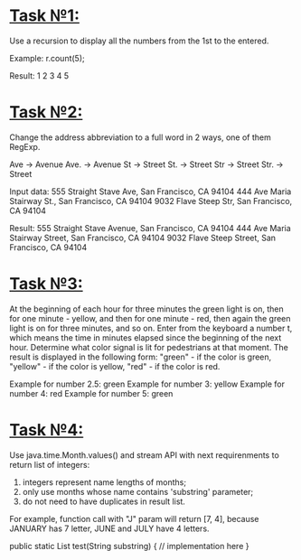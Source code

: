 # [Task №1:](./Task1.java)

Use a recursion to display all the numbers from the 1st to the entered.

Example:
r.count(5);

Result:
1
2
3
4
5

# [Task №2:](./Task2.java)
Change the address abbreviation to a full word in 2 ways, one of them RegExp.

Ave -> Avenue
Ave. -> Avenue
St -> Street
St. -> Street
Str -> Street
Str. -> Street

Input data:
555 Straight Stave Ave, San Francisco, CA 94104
444 Ave Maria Stairway St., San Francisco, CA 94104
9032 Flave Steep Str, San Francisco, CA 94104

Result:
555 Straight Stave Avenue, San Francisco, CA 94104
444 Ave Maria Stairway Street, San Francisco, CA 94104
9032 Flave Steep Street, San Francisco, CA 94104

# [Task №3:](./Task3.java)
At the beginning of each hour for three minutes the green light is on,
then for one minute - yellow,
and then for one minute - red,
then again the green light is on for three minutes, and so on.
Enter from the keyboard a number t, which means the time in minutes elapsed since the beginning of the next hour.
Determine what color signal is lit for pedestrians at that moment.
The result is displayed in the following form:
"green" - if the color is green,
"yellow" - if the color is yellow,
"red" - if the color is red.

Example for number 2.5:
green
Example for number 3:
yellow
Example for number 4:
red
Example for number 5:
green


# [Task №4:](./Task4.java)

Use java.time.Month.values() and stream API with next requirenments to return list of integers:
1. integers represent name lengths of months;
2. only use months whose name contains 'substring' parameter;
3. do not need to have duplicates in result list.

For example, function call with "J" param will return [7, 4], because JANUARY has 7 letter, JUNE and JULY have 4 letters.


public static List<Integer> test(String substring) {
// implementation here
}
